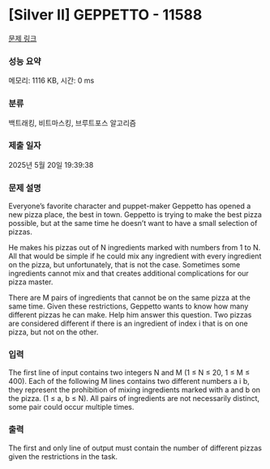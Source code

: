 # [Silver II] GEPPETTO - 11588 

[문제 링크](https://www.acmicpc.net/problem/11588) 

### 성능 요약

메모리: 1116 KB, 시간: 0 ms

### 분류

백트래킹, 비트마스킹, 브루트포스 알고리즘

### 제출 일자

2025년 5월 20일 19:39:38

### 문제 설명

<p>Everyone’s favorite character and puppet-maker Geppetto has opened a new pizza place, the best in town. Geppetto is trying to make the best pizza possible, but at the same time he doesn’t want to have a small selection of pizzas.</p>

<p>He makes his pizzas out of N ingredients marked with numbers from 1 to N. All that would be simple if he could mix any ingredient with every ingredient on the pizza, but unfortunately, that is not the case. Sometimes some ingredients cannot mix and that creates additional complications for our pizza master.</p>

<p>There are M pairs of ingredients that cannot be on the same pizza at the same time. Given these restrictions, Geppetto wants to know how many different pizzas he can make. Help him answer this question. Two pizzas are considered different if there is an ingredient of index i that is on one pizza, but not on the other.</p>

### 입력 

 <p>The first line of input contains two integers N and M (1 ≤ N ≤ 20, 1 ≤ M ≤ 400). Each of the following M lines contains two different numbers a i b, they represent the prohibition of mixing ingredients marked with a and b on the pizza. (1 ≤ a, b ≤ N). All pairs of ingredients are not necessarily distinct, some pair could occur multiple times.</p>

### 출력 

 <p>The first and only line of output must contain the number of different pizzas given the restrictions in the task.</p>

